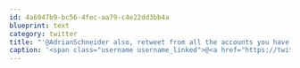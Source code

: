 ```yaml
---
id: 4a6047b9-bc56-4fec-aa79-c4e22dd3bb4a
blueprint: text
category: twitter
title: "'@AdrianSchneider also, retweet from all the accounts you have access too.bonus points if colleagues do the same."
caption: '<span class="username username_linked">@<a href="https://twitter.com/AdrianSchneider" title="Adrian Schneider">AdrianSchneider</a></span> also, retweet from all the accounts you have access too.bonus points if colleagues do the same.'
---
```

